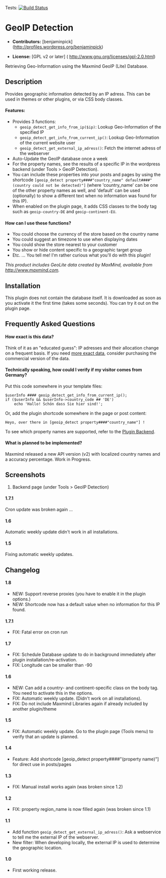 Tests: [![Build Status](https://travis-ci.org/yellowtree/wp-geoip-detect.png?branch=master)](https://travis-ci.org/yellowtree/wp-geoip-detect)

# GeoIP Detection #

* **Contributors:** [benjaminpick] (http://profiles.wordpress.org/benjaminpick)

* **License:** [GPL v2 or later] ( http://www.gnu.org/licenses/gpl-2.0.html)

Retrieving Geo-Information using the Maxmind GeoIP (Lite) Database.

## Description ##

Provides geographic information detected by an IP adress. This can be used in themes or other plugins, or via CSS body classes.

#### Features: ####

* Provides 3 functions: 
  * `geoip_detect_get_info_from_ip($ip)`: Lookup Geo-Information of the specified IP 
  * `geoip_detect_get_info_from_current_ip()`: Lookup Geo-Information of the current website user
  * `geoip_detect_get_external_ip_adress()`: Fetch the internet adress of the webserver
* Auto-Update the GeoIP database once a week
* For the property names, see the results of a specific IP in the wordpress backend (under Tools > GeoIP Detection).
* You can include these properties into your posts and pages by using the shortcode `[geoip_detect property####"country_name" default####"(country could not be detected)"]` (where 'country_name' can be one of the other property names as well, and 'default' can be used (optionally) to show a different text when no information was found for this IP).
* When enabled on the plugin page, it adds CSS classes to the body tag such as `geoip-country-DE` and `geoip-continent-EU`.

#### How can I use these functions? ####

* You could choose the currency of the store based on the country name
* You could suggest an timezone to use when displaying dates
* You could show the store nearest to your customer
* You show or hide content specific to a geographic target group
* Etc. ... You tell me! I'm rather curious what you'll do with this plugin!

*This product includes GeoLite data created by MaxMind, available from http://www.maxmind.com.*

## Installation ##

This plugin does not contain the database itself. It is downloaded as soon as you activate it the first time (takes some seconds).
You can try it out on the plugin page.

## Frequently Asked Questions ##

#### How exact is this data? ####

Think of it as an "educated guess": IP adresses and their allocation change on a frequent basis.
If you need [more exact data](http://www.maxmind.com/en/geolite_city_accuracy "GeoLiteCity Accuracy"), consider purchasing the commercial version of the data.

#### Technically speaking, how could I verify if my visitor comes from Germany? ####

Put this code somewhere in your template files:

    $userInfo #### geoip_detect_get_info_from_current_ip();
    if ($userInfo && $userInfo->country_code ## 'DE')
        echo 'Hallo! Schön dass Sie hier sind!';

Or, add the plugin shortcode somewhere in the page or post content:

    Heyo, over there in [geoip_detect property####"country_name"] !
   
To see which property names are supported, refer to the [Plugin Backend](http://wordpress.org/plugins/geoip-detect/screenshots/).

#### What is planned to be implemented? ####

Maxmind released a new API version (v2) with localized country names and a accuracy percentage. Work in Progress.

## Screenshots ##

1. Backend page (under Tools > GeoIP Detection)

#### 1.7.1 ####

Cron update was broken again ...

#### 1.6 ####

Automatic weekly update didn't work in all installations.

#### 1.5 ####

Fixing automatic weekly updates.


## Changelog ##

#### 1.8 ####
* NEW: Support reverse proxies (you have to enable it in the plugin options.)
* NEW: Shortcode now has a default value when no information for this IP found.

#### 1.7.1 ####
* FIX: Fatal error on cron run

#### 1.7 ####
* FIX: Schedule Database update to do in background immediately after plugin installation/re-activation.
* FIX: Longitude can be smaller than -90

#### 1.6 ####
* NEW: Can add a country- and continent-specific class on the body tag. You need to activate this in the options.
* FIX: Automatic weekly update. (Didn't work on all installations).
* FIX: Do not include Maxmind Libraries again if already included by another plugin/theme

#### 1.5 ####
* FIX: Automatic weekly update. Go to the plugin page (Tools menu) to verify that an update is planned.

#### 1.4 ####
* Feature: Add shortcode [geoip_detect property####"(property name)"] for direct use in posts/pages

#### 1.3 ####
* FIX: Manual install works again (was broken since 1.2)

#### 1.2 ####
* FIX: property region_name is now filled again (was broken since 1.1) 

#### 1.1 ####
* Add function `geoip_detect_get_external_ip_adress()`: Ask a webservice to tell me the external IP of the webserver.
* New filter: When developing locally, the external IP is used to determine the geographic location.

#### 1.0 ####

* First working release.

